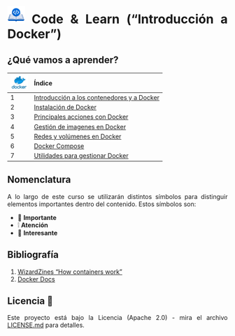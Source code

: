 <div align="justify">

# <img src=.../../../../images/coding-book.png width="40"> Code & Learn (“Introducción a Docker”)

## ¿Qué vamos a aprender?

| <img src=images/logo-docker.png width="40"> | **Índice**              |
|-------------------------|-------------------------|
| 1                       |  [Introducción a los contenedores y a Docker](ud-1)
| 2                       |  [Instalación de Docker](ud-2)
| 3                       |  [Principales acciones con Docker](ud-3)
| 4                       |  [Gestión de imagenes en Docker](ud-4)
| 5                       |  [Redes y volúmenes en Docker](ud-5)
| 6                       |  [Docker Compose](ud-6)
| 7                       |  [Utilidades para gestionar Docker](ud-7)
<!--
- [Introducción a Kubernetes]()
-->

## Nomenclatura

A lo largo de este curso se utilizarán distintos símbolos para distinguir elementos importantes dentro del contenido. Estos símbolos son:

- 📖 **Importante**
- ❕ **Atención**
- 💬 **Interesante**

## Bibliografía

1. [WizardZines “How containers work”](https://wizardzines.com/zines/containers/)
2. [Docker Docs](https://docs.docker.com/)

## Licencia 📄

Este proyecto está bajo la Licencia (Apache 2.0) - mira el archivo [LICENSE.md](../../LICENSE) para detalles.

</div>